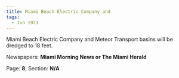 ```yaml
---  
title: Miami Beach Electric Company and  
tags:  
  - Jun 1923  
---  
```

  
Miami Beach Electric Company and Meteor Transport basins will be dredged to 18 feet.  
  
Newspapers: **Miami Morning News or The Miami Herald**  
  
Page: **8**, Section: **N/A** 
